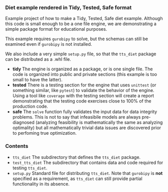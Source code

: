 ### Diet example rendered in Tidy, Tested, Safe format

Example project of how to make a Tidy, Tested, Safe diet example. Although this code is small enough
to be a one file engine, we are demonstrating a simple package format for educational purposes.

This example requires `gurobipy` to solve, but the schemas can still be examined even if `gurobipy` is not
installed.   

We also include a very simple `setup.py` file, so that the `tts_diet` package can be distributed as a 
.whl file.

* **tidy** The engine is organized as a package, or is one single file. The code is organized into public 
           and private sections (this example is too small to have the latter). 
* **tested** There is a testing section for the engine that uses `unittest` (or something similar, like 
             `pytest`) to validate the behavior of the engine. Using a tool like `coverage` with the testing
             section will create a report demonstrating that the testing code exercises close to 100% of the 
             production code.
* **safe** The `solve` function fully validates the input data for data integrity problems. This is not to say 
           that infeasibile models are always pre-diagnosed (analyzing feasibility is mathematically the same
           as analyzing optimality) but all mathematically trivial data issues are discovered prior to 
           perfoming true optimization.
           

### Contents
* `tts_diet` The subdirectory that defines the `tts_diet` package.
* `test_tts_diet` The subdirectory that contains data and code required for testing `tts_diet`.
* `setup.py` Standard file for distributing `tts_diet`. Note that `gurobipy` is **not** specified as a requirement,
             as `tts_diet` can still provide partial functionality in its absence.



